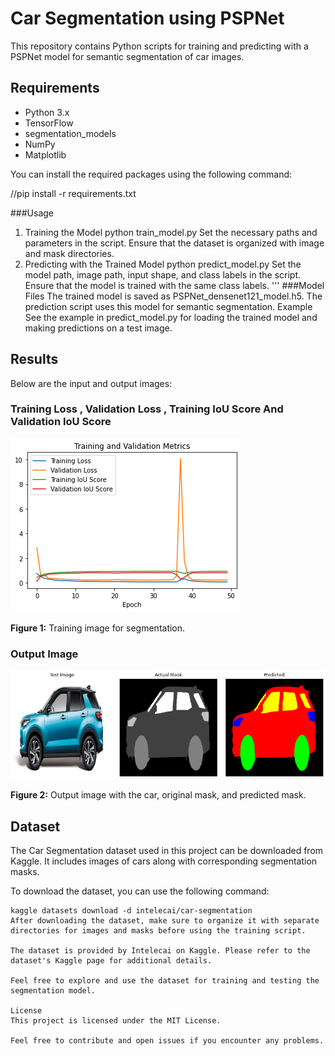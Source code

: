 # Car Segmentation using PSPNet

This repository contains Python scripts for training and predicting with a PSPNet model for semantic segmentation of car images.

## Requirements

- Python 3.x
- TensorFlow
- segmentation_models
- NumPy
- Matplotlib

You can install the required packages using the following command:


//pip install -r requirements.txt

###Usage

1. Training the Model
python train_model.py
Set the necessary paths and parameters in the script.
Ensure that the dataset is organized with image and mask directories.
2. Predicting with the Trained Model
python predict_model.py
Set the model path, image path, input shape, and class labels in the script.
Ensure that the model is trained with the same class labels.
'''
###Model Files
The trained model is saved as PSPNet_densenet121_model.h5.
The prediction script uses this model for semantic segmentation.
Example
See the example in predict_model.py for loading the trained model and making predictions on a test image.
## Results

Below are the input and output images:

### Training Loss , Validation Loss , Training IoU Score And Validation IoU Score

![Training Image](images/training_loss.png)

**Figure 1:** Training image for segmentation.

### Output Image

![Output Image](images/prediction_mask.png)

**Figure 2:** Output image with the car, original mask, and predicted mask.

## Dataset

The Car Segmentation dataset used in this project can be downloaded from Kaggle. It includes images of cars along with corresponding segmentation masks.

To download the dataset, you can use the following command:

```
kaggle datasets download -d intelecai/car-segmentation
After downloading the dataset, make sure to organize it with separate directories for images and masks before using the training script.

The dataset is provided by Intelecai on Kaggle. Please refer to the dataset's Kaggle page for additional details.

Feel free to explore and use the dataset for training and testing the segmentation model.

License
This project is licensed under the MIT License.

Feel free to contribute and open issues if you encounter any problems.

